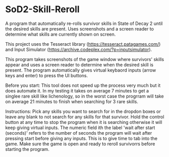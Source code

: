 # SoD2-Skill-Reroll
A program that automatically re-rolls survivor skills in State of Decay 2 until the desired skills are present. Uses screenshots and a screen reader to determine what skills are currently shown on screen.

This project uses the Tesseract library (https://tesseract.patagames.com/) and Input Simulator (https://archive.codeplex.com/?p=inputsimulator).

This program takes screenshots of the game window where survivors' skills appear and uses a screen reader to determine when the desired skill is present. The program automatically gives virtual keybaord inputs (arrow keys and enter) to press the UI buttons.

Before you start:
This tool does not speed up the process very much but it does automate it. In my testing it takes on average 7 minutes to get a singlee rare skill like lichenology, so in the worst case the progrram will take on average 21 minutes to finish when searching for 3 rare skills.

Instructions: 
Pick any skills you want to search for in the dropdon boxes or leave any blank to not search for any skills for that survivor. 
Hold the control button at any time to stop the program when it is searching otherwise it will keep giving virtual inputs.
The numeric field ith the label 'wait after start (seconds)' refers to the number of seconds the program will wait after pressing start before giving any inputs. This is to give time to tab into the game. Make sure the game is open and ready to reroll survivorrs before starting the program.
